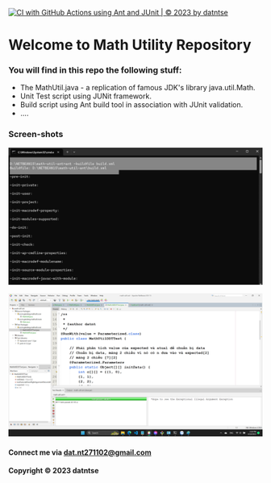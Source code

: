 [![CI with GitHub Actions using Ant and JUnit | © 2023 by datntse](https://github.com/datntse/math-util-ant/actions/workflows/ci-with-ant.yml/badge.svg)](https://github.com/datntse/math-util-ant/actions/workflows/ci-with-ant.yml)

# Welcome to Math Utility Repository

### You will find in this repo the following stuff:

* The MathUtil.java - a replication of famous JDK's library java.util.Math.
* Unit Test script using JUNit framework.
* Build script using Ant build tool in association with JUnit validation.
* ....

### Screen-shots 

![Build process with Ant](https://github.com/datntse/math-util-ant/blob/main/screensource/build-app-by-ant-build-tool.png)

![DTT source code with JUnit](https://github.com/datntse/math-util-ant/blob/main/screensource/ddt-source-with-junit.png)

#### Connect me via dat.nt271102@gmail.com

#### Copyright &#169; 2023 datntse  